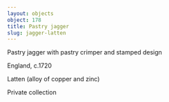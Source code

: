 ```yaml
---
layout: objects
object: 178
title: Pastry jagger
slug: jagger-latten
---
```

Pastry jagger with pastry crimper and stamped design

England, c.1720  

Latten (alloy of copper and zinc)  

Private collection
